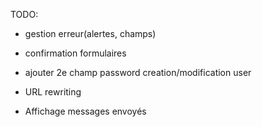TODO: 

* gestion erreur(alertes, champs)
* confirmation formulaires
* ajouter 2e champ password creation/modification user

* URL rewriting
* Affichage messages envoyés
